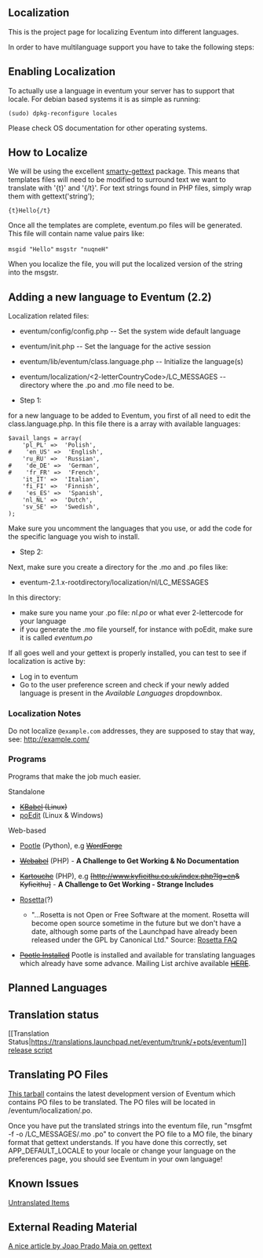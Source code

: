 ## Localization ##

This is the project page for localizing Eventum into different languages.

In order to have multilanguage support you have to take the following steps:

Enabling Localization
---------------------

To actually use a language in eventum your server has to support that locale. For debian based systems it is as simple as running:

`(sudo) dpkg-reconfigure locales`

Please check OS documentation for other operating systems.

How to Localize
---------------

We will be using the excellent [smarty-gettext](http://smarty.incutio.com/?page=SmartyGettext) package. This means that templates files will need to be modified to surround text we want to translate with '{t}' and '{/t}'. For text strings found in PHP files, simply wrap them with gettext('string');

`{t}Hello{/t}`

Once all the templates are complete, eventum.po files will be generated. This file will contain name value pairs like:

`msgid "Hello"`
`msgstr "nuqneH"`

When you localize the file, you will put the localized version of the string into the msgstr.

Adding a new language to Eventum (2.2)
--------------------------------------

Localization related files:

-   eventum/config/config.php -- Set the system wide default language
-   eventum/init.php -- Set the language for the active session
-   eventum/lib/eventum/class.language.php -- Initialize the language(s)
-   eventum/localization/\<2-letterCountryCode\>/LC_MESSAGES -- directory where the .po and .mo file need to be.

-   Step 1:

for a new language to be added to Eventum, you first of all need to edit the class.language.php. In this file there is a array with available languages:

    $avail_langs = array(
        'pl_PL' =>  'Polish',
    #    'en_US' =>  'English',
        'ru_RU' =>  'Russian',
    #    'de_DE' =>  'German',
    #    'fr_FR' =>  'French',
        'it_IT' =>  'Italian',
        'fi_FI' =>  'Finnish',
    #    'es_ES' =>  'Spanish',
        'nl_NL' =>  'Dutch',
        'sv_SE' =>  'Swedish',
    );

Make sure you uncomment the languages that you use, or add the code for the specific language you wish to install.

-   Step 2:

Next, make sure you create a directory for the .mo and .po files like:

-   eventum-2.1.x-rootdirectory/localization/nl/LC_MESSAGES

In this directory:

-   make sure you name your .po file: *nl.po* or what ever 2-lettercode for your language
-   if you generate the .mo file yourself, for instance with poEdit, make sure it is called *eventum.po*

If all goes well and your gettext is properly installed, you can test to see if localization is active by:

-   Log in to eventum
-   Go to the user preference screen and check if your newly added language is present in the *Available Languages* dropdownbox.

### Localization Notes

Do not localize `@example.com` addresses, they are supposed to stay that way, see: <http://example.com/>

### Programs

Programs that make the job much easier.

Standalone

-   <del>[KBabel](http://kbabel.kde.org/) (Linux)</del>
-   [poEdit](http://www.poedit.net/) (Linux & Windows)

Web-based

-   [Pootle](http://translate.sourceforge.net/) (Python), e.g <del>[WordForge](http://pootle.wordforge.org/)</dev>
-   <del>[Webabel](http://kazit.berlios.de/webabel/)</del> (PHP) - **A Challenge to Get Working & No Documentation**
-   <del>[Kartouche](http://www.dotmon.com/kartouche/)</del> (PHP), e.g <del>[<http://www.kyfieithu.co.uk/index.php?lg=en>& Kyfieithu]</del> - **A Challenge to Get Working - Strange Includes**
-   [Rosetta](https://translations.launchpad.net/)(?)
    -   "...Rosetta is not Open or Free Software at the moment. Rosetta will become open source sometime in the future but we don't have a date, although some parts of the Launchpad have already been released under the GPL by Canonical Ltd." Source: [Rosetta FAQ](https://help.launchpad.net/RosettaFAQ)

-   <del>[Pootle Installed](http://translate.unixlan.com.ar/projects/eventum/)</del> Pootle is installed and available for translating languages which already have some advance. Mailing List archive available <del>[HERE](http://www.unixlan.com.ar/list/)</del>.

Planned Languages
-----------------

Translation status
------------------
[[Translation Status|https://translations.launchpad.net/eventum/trunk/+pots/eventum]]  
[release script](https://github.com/eventum/eventum/blob/master/bin/release.sh#L59-L70)

Translating PO Files
--------------------

[This tarball](http://glen.alkohol.ee/pld/eventum/eventum-r3471.tar.bz2) contains the latest development version of Eventum which contains PO files to be translated. The PO files will be located in /eventum/localization/<LANGUAGE>.po.

Once you have put the translated strings into the eventum file, run "msgfmt -f -o <LANGUAGE>/LC_MESSAGES/.mo <LANGUAGE>.po" to convert the PO file to a MO file, the binary format that gettext understands. If you have done this correctly, set APP_DEFAULT_LOCALE to your locale or change your language on the preferences page, you should see Eventum in your own language!

Known Issues
------------

[Untranslated Items](Localization:UntranslatedItems "wikilink")

External Reading Material
-------------------------

[A nice article by Joao Prado Maia on gettext](http://www.onlamp.com/pub/a/php/2002/06/13/php.html)